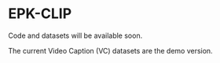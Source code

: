 # EPK-CLIP
Code and datasets will be available soon.

The current Video Caption (VC) datasets are the demo version.
